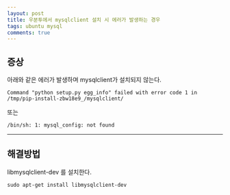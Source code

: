 ```yaml
---
layout: post
title: 우분투에서 mysqlclient 설치 시 에러가 발생하는 경우
tags: ubuntu mysql
comments: true
---
```

  
## 증상
아래와 같은 에러가 발생하며 mysqlclient가 설치되지 않는다.  

~~~
Command "python setup.py egg_info" failed with error code 1 in /tmp/pip-install-zbw18e9_/mysqlclient/
~~~
  
또는 
  
~~~
/bin/sh: 1: mysql_config: not found
~~~
  
---
   
## 해결방법
libmysqlclient-dev 를 설치한다. 
  
~~~
sudo apt-get install libmysqlclient-dev
~~~